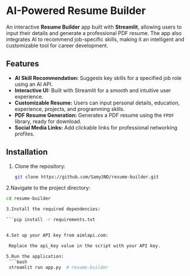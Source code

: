 # AI-Powered Resume Builder  

An interactive **Resume Builder** app built with **Streamlit**, allowing users to input their details and generate a professional PDF resume. The app also integrates AI to recommend job-specific skills, making it an intelligent and customizable tool for career development.  

## Features  
- **AI Skill Recommendation:** Suggests key skills for a specified job role using an AI API.  
- **Interactive UI:** Built with Streamlit for a smooth and intuitive user experience.  
- **Customizable Resume:** Users can input personal details, education, experience, projects, and programming skills.  
- **PDF Resume Generation:** Generates a PDF resume using the `FPDF` library, ready for download.  
- **Social Media Links:** Add clickable links for professional networking profiles.  

## Installation  

1. Clone the repository:  
   ```bash  
   git clone https://github.com/Samy3ND/resume-builder.git  

2.Navigate to the project directory:

  ```bash
  cd resume-builder 

3.Install the required dependencies:
 
  ```pip install -r requirements.txt  


4.Set up your API key from aimlapi.com:

   Replace the api_key value in the script with your API key.

5.Run the application:
   ```bash
   streamlit run app.py  #   r e s u m e - b u i l d e r  
 